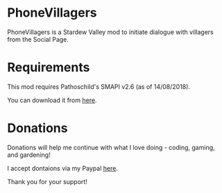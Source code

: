 # PhoneVillagers
PhoneVillagers is a Stardew Valley mod to initiate dialogue with villagers from the Social Page.

# Requirements
This mod requires Pathoschild's SMAPI v2.6 (as of 14/08/2018).

You can download it from [here](https://canimod.com/).

# Donations
Donations will help me continue with what I love doing - coding, gaming, and gardening!

I accept dontaions via my Paypal [here](https://paypal.me/PayAlanSun).

Thank you for your support!
